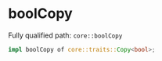 # boolCopy

Fully qualified path: `core::boolCopy`

```rust
impl boolCopy of core::traits::Copy<bool>;
```

